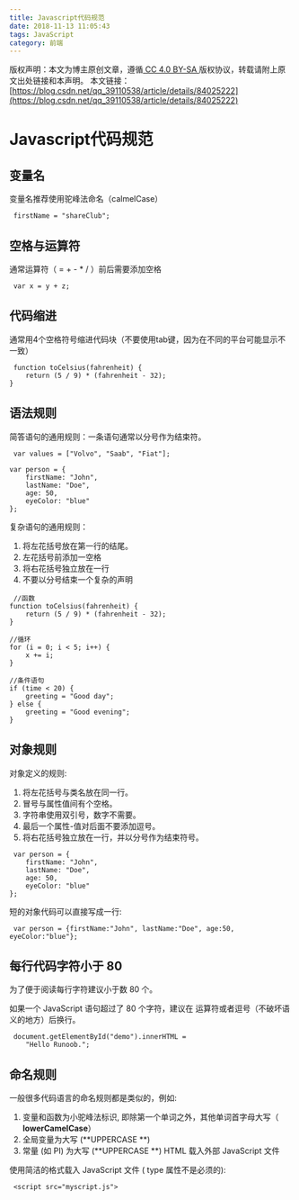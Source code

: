 ```yaml
---
title: Javascript代码规范
date: 2018-11-13 11:05:43
tags: JavaScript
category: 前端
---
```

 [ ](http://creativecommons.org/licenses/by-sa/4.0/) 版权声明：本文为博主原创文章，遵循[ CC 4.0 BY-SA ](http://creativecommons.org/licenses/by-sa/4.0/)版权协议，转载请附上原文出处链接和本声明。  本文链接：[https://blog.csdn.net/qq_39110538/article/details/84025222](https://blog.csdn.net/qq_39110538/article/details/84025222)   
    
   # Javascript代码规范

 
## 变量名

 变量名推荐使用驼峰法命名（calmelCase）

 
```
 firstName = "shareClub";
```
 
## 空格与运算符

 通常运算符（ = + - * / ）前后需要添加空格

 
```
 var x = y + z;
```
 
## 代码缩进

 通常用4个空格符号缩进代码块（不要使用tab键，因为在不同的平台可能显示不一致）

 
```
 function toCelsius(fahrenheit) {
    return (5 / 9) * (fahrenheit - 32);
}
```
 
## 语法规则

 简答语句的通用规则：一条语句通常以分号作为结束符。

 
```
 var values = ["Volvo", "Saab", "Fiat"];

var person = {
    firstName: "John",
    lastName: "Doe",
    age: 50,
    eyeColor: "blue"
};
```
 复杂语句的通用规则：

 

 
  1. 将左花括号放在第一行的结尾。 
  3. 左花括号前添加一空格 
  5. 将右花括号独立放在一行 
  7. 不要以分号结束一个复杂的声明 
```
 //函数
function toCelsius(fahrenheit) {
    return (5 / 9) * (fahrenheit - 32);
}

//循环
for (i = 0; i < 5; i++) {
    x += i;
}

//条件语句
if (time < 20) {
    greeting = "Good day";
} else {
    greeting = "Good evening";
}
```
 
## 对象规则

 对象定义的规则:

 
  1. 将左花括号与类名放在同一行。 
  3. 冒号与属性值间有个空格。 
  5. 字符串使用双引号，数字不需要。 
  7. 最后一个属性-值对后面不要添加逗号。 
  9. 将右花括号独立放在一行，并以分号作为结束符号。 
```
 var person = {
    firstName: "John",
    lastName: "Doe",
    age: 50,
    eyeColor: "blue"
};
```
 短的对象代码可以直接写成一行:

 
```
 var person = {firstName:"John", lastName:"Doe", age:50, eyeColor:"blue"};
```
 
## 每行代码字符小于 80

 为了便于阅读每行字符建议小于数 80 个。

 如果一个 JavaScript 语句超过了 80 个字符，建议在 运算符或者逗号（不破坏语义的地方）后换行。

 
```
 document.getElementById("demo").innerHTML =
    "Hello Runoob.";
```
 
## 命名规则

 一般很多代码语言的命名规则都是类似的，例如:

 
  1. 变量和函数为小驼峰法标识, 即除第一个单词之外，其他单词首字母大写（ **lowerCamelCase**） 
  3. 全局变量为大写 (**UPPERCASE **) 
  5. 常量 (如 PI) 为大写 (**UPPERCASE **) HTML 载入外部 JavaScript 文件

 使用简洁的格式载入 JavaScript 文件 ( type 属性不是必须的):

 
```
 <script src="myscript.js">
```
 

 

 

   
 